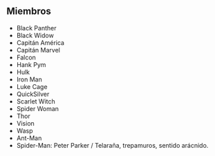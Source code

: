 ## Miembros

* Black Panther
* Black Widow
* Capitán América
* Capitán Marvel
* Falcon
* Hank Pym
* Hulk
* Iron Man
* Luke Cage
* QuickSilver
* Scarlet Witch
* Spider Woman
* Thor
* Vision
* Wasp
* Ant-Man
* Spider-Man: Peter Parker / Telaraña, trepamuros, sentido arácnido. 

